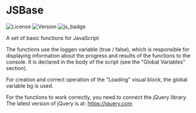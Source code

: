 # JSBase
![License](https://img.shields.io/badge/license-MIT-brightgreen.svg)
![Version](https://img.shields.io/badge/version-v1.0.3-blue.svg)
![js_badge](https://img.shields.io/badge/Functions-JavaScript-yellow)

A set of basic functions for JavaScript

The functions use the loggen variable (true / false), which is responsible for displaying information about the progress and results of the functions to the console. It is declared in the body of the script (see the "Global Variables" section).

For creation and correct operation of the "Loading" visual block, the global variable bg is used.

For the functions to work correctly, you need to connect the jQuery library. The latest version of jQuery is at: https://jquery.com 
